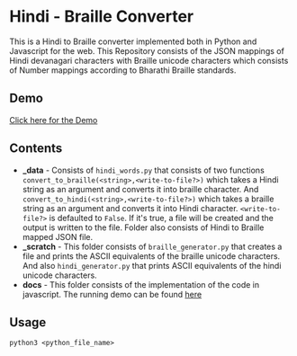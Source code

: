 # Hindi - Braille Converter

This is a Hindi to Braille converter implemented both in Python and Javascript for the web. This Repository consists of the JSON mappings of Hindi devanagari characters with Braille unicode characters which consists of Number mappings according to Bharathi Braille standards.

## Demo

[Click here for the Demo](https://velansalis.github.io/hindi-braille/)

## Contents

- **\_data** - Consists of `hindi_words.py` that consists of two functions `convert_to_braille(<string>,<write-to-file?>)` which takes a Hindi string as an argument and converts it into braille character. And `convert_to_hindi(<string>,<write-to-file?>)` which takes a braille string as an argument and converts it into Hindi character. `<write-to-file?>` is defaulted to `False`. If it's true, a file will be created and the output is written to the file. Folder also consists of Hindi to Braille mapped JSON file.
- **\_scratch** - This folder consists of `braille_generator.py` that creates a file and prints the ASCII equivalents of the braille unicode characters. And also `hindi_generator.py` that prints ASCII equivalents of the hindi unicode characters.
- **docs** - This folder consists of the implementation of the code in javascript. The running demo can be found [here](https://velansalis.github.io/hindi-braille/)

## Usage

`python3 <python_file_name>`
